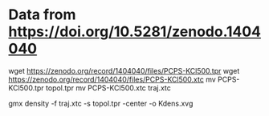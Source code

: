 # Data from https://doi.org/10.5281/zenodo.1404040

wget https://zenodo.org/record/1404040/files/PCPS-KCl500.tpr
wget https://zenodo.org/record/1404040/files/PCPS-KCl500.xtc
mv PCPS-KCl500.tpr topol.tpr
mv PCPS-KCl500.xtc traj.xtc

gmx density -f traj.xtc -s topol.tpr -center -o Kdens.xvg

